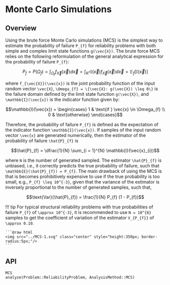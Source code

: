 # Monte Carlo Simulations

## Overview

Using the brute force Monte Carlo simulations (MCS) is the simplest way to estimate the probability of failure ``P_{f}`` for reliability problems with both simple and complex limit state functions ``g(\vec{X})``. The brute force MCS relies on the following reformulation of the general analytical expression for the probability of failure ``P_{f}``:

```math
P_{f} = P(\Omega_{f}) = \int_{\Omega_{f}} f_{\vec{X}}(\vec{x}) d\vec{x} = \int_{\mathbb{R}^{n}} \mathbb{I}(\vec{x}) f_{\vec{X}}(\vec{x}) d\vec{x} = \mathbb{E}_{f}[\mathbb{I}(\vec{x})]
```

where ``f_{\vec{X}}(\vec{x})`` is the joint probability function of the input random vector ``\vec{X}``, ``\Omega_{f} = \{\vec{X}: g(\vec{X}) \leq 0\}`` is the failure domain defined by the limit state function ``g(\vec{X})``, and ``\mathbb{I}(\vec{x})`` is the indicator function given by:

```math
\mathbb{I}(\vec{x}) = 
\begin{cases}
    1 & \text{if } \vec{x} \in \Omega_{f} \\
    0 & \text{otherwise}
\end{cases}
```

Therefore, the probability of failure ``P_{f}`` is defined as the expectation of the indicator function ``\mathbb{I}(\vec{x})``. If samples of the input random vector ``\vec{x}`` are generated numerically, then the estimator of the probability of failure ``\hat{P}_{f}`` is

```math
\hat{P}_{f} = \dfrac{1}{N} \sum_{i = 1}^{N} \mathbb{I}(\vec{x}_{i})
```

where ``N`` is the number of generated sampled. The estimator ``\hat{P}_{f}`` is unbiased, i.e., it correctly predicts the true probability of failure, such that  ``\mathbb{E}(\hat{P}_{f}) = P_{f}``. The main drawback of using the MCS is that is becomes prohibitively expensive to use if the true probability is too small, e.g., ``P_{f} \leq 10^{-3}``, given that the variance of the estimator is inversely proportional to the number of generated samples, such that,

```math
\text{Var}(\hat{P}_{f}) = \frac{1}{N} P_{f} (1 - P_{f})
```

!!! tip
    For typical structural reliability problems with true probabilities of failure ``P_{f}`` of ``\approx 10^{-3}``, it is recommended to use ``N = 10^{6}`` samples to get the coefficient of variation of the estimator ``V_{P_{f}}`` of ``\approx 0.10``.

    ```@raw html
    <img src="../MCS-1.svg" class="center" style="height:350px; border-radius:5px;"/>
    ```


## API

```@docs
MCS
analyze(Problem::ReliabilityProblem, AnalysisMethod::MCS)
```